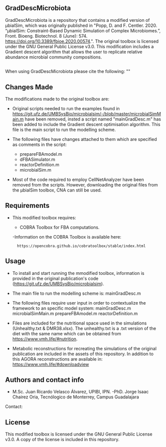 ## GradDescMicrobiota

GradDescMicrobiota is a repository that contains a modified version of µbialSim, which was originally published in "Popp, D. and F. Centler. 2020. “µbialSim: Constraint-Based Dynamic Simulation of Complex Microbiomes.”, Front. Bioeng. Biotechnol. 8 (June): 574. https://doi.org/10.3389/fbioe.2020.00574.". The original toolbox is licensed under the GNU General Public License v3.0. This modification includes a Gradient descent algorithm that allows the user to replicate relative abundance microbial community compositions.

## 

When using GradDescMicrobiota please cite the following: ""

## Changes Made

The modifications made to the original toolbox are:

  - Original scripts needed to run the examples found in https://git.ufz.de/UMBSysBio/microbialsim/-/blob/master/microbialSimMain.m have been removed, insted a script named "mainGradDesc.m" has been added to include the Gradient descent optimisation algorithm. This file is the main script to run the modelling scheme.
  
  - The following files have changes attached to them which are specified as comments in the script:
    - prepareFBAmodel.m
    - dFBASimulator.m
    - reactorDefinition.m
    - microbialSim.m
    
- Most of the code required to employ CellNetAnalyzer have been removed from the scripts. However, downloading the original files from the µbialSim toolbox, CNA can still be used.
    

## Requirements

- This modified toolbox requires:

   - COBRA Toolbox for FBA computations.
   
   -Information on the COBRA Toolbox is available here:
      
        https://opencobra.github.io/cobratoolbox/stable/index.html
        
## Usage

- To install and start running the mmodified toolbox, information is provided in the original publication's code (https://git.ufz.de/UMBSysBio/microbialsim).
- The main file to run the modelling scheme is: mainGradDesc.m
- The following files require user input in order to contextualize the framework to an specific model system:
     mainGradDesc.m
     microbialSimMain.m
     prepareFBAmodel.m
     reactorDefinition.m

- Files are included for the nutritional space used in the simulations (Unhealthy.txt & DMR38.xlsx). The unhealthy.txt is a .txt version of the diet with the same name which can be obtained from https://www.vmh.life/#nutrition. 

- Metabolic reconstructions for recreating the simulations of the original publication are included in the assets of this repository. In addition to this AGORA reconstructions are available in: https://www.vmh.life/#downloadview
   
## Authors and contact info
 - M.Sc. Juan Ricardo Velasco Álvarez, UPIBI, IPN. 
 -PhD. Jorge Isaac Chairez Oria, Tecnólogico de Monterrey, Campus Guadalajara
 
 Contact:
## License
  This modified toolbox is licensed under the GNU General Public License v3.0. A copy of the license is included in this repository.
